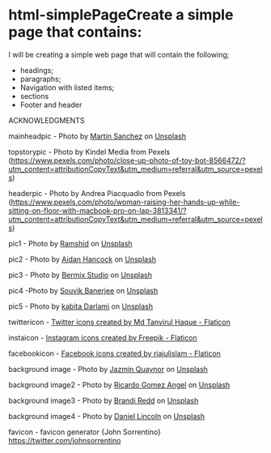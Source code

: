 # html-simplePageCreate a simple page that contains:

I  will be creating a simple web page that will contain the following;
- headings;
- paragraphs;
- Navigation with listed items;
- sections
- Footer and header

ACKNOWLEDGMENTS

mainheadpic - Photo by <a href="https://unsplash.com/@zekedrone?utm_source=unsplash&utm_medium=referral&utm_content=creditCopyText">Martin Sanchez</a> on <a href="https://unsplash.com/s/photos/meta?utm_source=unsplash&utm_medium=referral&utm_content=creditCopyText">Unsplash</a>
  
topstorypic - Photo by Kindel Media from Pexels (https://www.pexels.com/photo/close-up-photo-of-toy-bot-8566472/?utm_content=attributionCopyText&utm_medium=referral&utm_source=pexels)

headerpic - Photo by Andrea Piacquadio from Pexels (https://www.pexels.com/photo/woman-raising-her-hands-up-while-sitting-on-floor-with-macbook-pro-on-lap-3813341/?utm_content=attributionCopyText&utm_medium=referral&utm_source=pexels)

pic1 - Photo by <a href="https://unsplash.com/@_ramshid?utm_source=unsplash&utm_medium=referral&utm_content=creditCopyText">Ramshid</a> on <a href="https://unsplash.com/s/photos/oneplus-9pro?utm_source=unsplash&utm_medium=referral&utm_content=creditCopyText">Unsplash</a>
  
pic2 - Photo by <a href="https://unsplash.com/@aidanmh?utm_source=unsplash&utm_medium=referral&utm_content=creditCopyText">Aidan Hancock</a> on <a href="https://unsplash.com/s/photos/macbook-air?utm_source=unsplash&utm_medium=referral&utm_content=creditCopyText">Unsplash</a>
  
pic3 -  Photo by <a href="https://unsplash.com/@bermixstudio?utm_source=unsplash&utm_medium=referral&utm_content=creditCopyText">Bermix Studio</a> on <a href="https://unsplash.com/s/photos/crypto?utm_source=unsplash&utm_medium=referral&utm_content=creditCopyText">Unsplash</a>
  
pic4 -Photo by <a href="https://unsplash.com/@rswebsols?utm_source=unsplash&utm_medium=referral&utm_content=creditCopyText">Souvik Banerjee</a> on <a href="https://unsplash.com/s/photos/twitter?utm_source=unsplash&utm_medium=referral&utm_content=creditCopyText">Unsplash</a>
   
pic5 - Photo by <a href="https://unsplash.com/@itskabita?utm_source=unsplash&utm_medium=referral&utm_content=creditCopyText">kabita Darlami</a> on <a href="https://unsplash.com/s/photos/call-of-duty?utm_source=unsplash&utm_medium=referral&utm_content=creditCopyText">Unsplash</a>
  
  twittericon - <a href="https://www.flaticon.com/free-icons/twitter" title="twitter icons">Twitter icons created by Md Tanvirul Haque - Flaticon</a>
  
  instaicon - <a href="https://www.flaticon.com/free-icons/instagram" title="instagram icons">Instagram icons created by Freepik - Flaticon</a>
  
  facebookicon - <a href="https://www.flaticon.com/free-icons/facebook" title="facebook icons">Facebook icons created by riajulislam - Flaticon</a>
  
  background image - Photo by <a href="https://unsplash.com/@jazminantoinette?utm_source=unsplash&utm_medium=referral&utm_content=creditCopyText">Jazmin Quaynor</a> on <a href="https://unsplash.com/backgrounds/art/paper?utm_source=unsplash&utm_medium=referral&utm_content=creditCopyText">Unsplash</a>
  
  background image2 - Photo by <a href="https://unsplash.com/@rgaleria?utm_source=unsplash&utm_medium=referral&utm_content=creditCopyText">Ricardo Gomez Angel</a> on <a href="https://unsplash.com/s/photos/website?utm_source=unsplash&utm_medium=referral&utm_content=creditCopyText">Unsplash</a>
  
  background image3 - Photo by <a href="https://unsplash.com/@brandi1?utm_source=unsplash&utm_medium=referral&utm_content=creditCopyText">Brandi Redd</a> on <a href="https://unsplash.com/s/photos/website-background?utm_source=unsplash&utm_medium=referral&utm_content=creditCopyText">Unsplash</a>
  
  background image4 - Photo by <a href="https://unsplash.com/@danny_lincoln?utm_source=unsplash&utm_medium=referral&utm_content=creditCopyText">Daniel Lincoln</a> on <a href="https://unsplash.com/s/photos/fun-background?utm_source=unsplash&utm_medium=referral&utm_content=creditCopyText">Unsplash</a>
  
  
  
favicon - favicon generator {John Sorrentino} https://twitter.com/johnsorrentino

